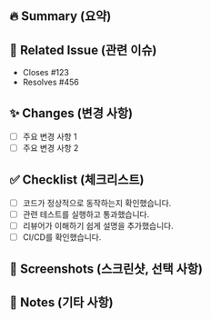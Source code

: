 ## 🔥 Summary (요약)
<!-- 변경 사항에 대한 간략한 설명을 작성해주세요. -->

## 📌 Related Issue (관련 이슈)
- Closes #123  
- Resolves #456  

## ✨ Changes (변경 사항)
- [ ] 주요 변경 사항 1
- [ ] 주요 변경 사항 2

## ✅ Checklist (체크리스트)
- [ ] 코드가 정상적으로 동작하는지 확인했습니다.
- [ ] 관련 테스트를 실행하고 통과했습니다.
- [ ] 리뷰어가 이해하기 쉽게 설명을 추가했습니다.
- [ ] CI/CD를 확인했습니다.

## 🚀 Screenshots (스크린샷, 선택 사항)
<!-- UI 변경 사항이 있다면 스크린샷을 추가해주세요. -->

## 📝 Notes (기타 사항)
<!-- 추가적으로 공유할 내용이 있다면 작성해주세요. -->
